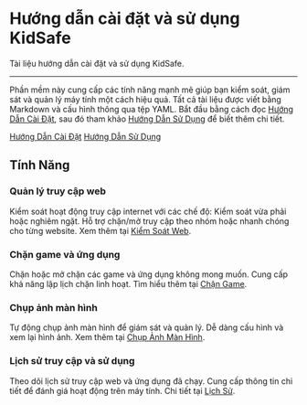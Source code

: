 # Hướng dẫn cài đặt và sử dụng KidSafe

Tài liệu hướng dẫn cài đặt và sử dụng KidSafe.

---

Phần mềm này cung cấp các tính năng mạnh mẽ giúp bạn kiểm soát, giám sát và quản lý máy tính một cách hiệu quả. Tất cả tài liệu được viết bằng Markdown và cấu hình thông qua tệp YAML. Bắt đầu bằng cách đọc [Hướng Dẫn Cài Đặt], sau đó tham khảo [Hướng Dẫn Sử Dụng] để biết thêm chi tiết.

[Hướng Dẫn Cài Đặt]: installation.md
[Hướng Dẫn Sử Dụng]: user-guide/README.md

<div class="text-center">
<a href="installation/" class="btn btn-primary" role="button">Hướng Dẫn Cài Đặt</a>
<a href="user-guide/" class="btn btn-primary" role="button">Hướng Dẫn Sử Dụng</a>
</div>

<div class="pt-2 pb-4 px-4 my-4 bg-body-tertiary rounded-3">
<h2 class="display-4 text-center">Tính Năng</h2>

<div class="row">
  <div class="col-sm-6">
    <div class="card mb-4">
      <div class="card-body">
        <h3 class="card-title">Quản lý truy cập web</h3>
        <p class="card-text">
            Kiểm soát hoạt động truy cập internet với các chế độ: Kiểm soát vừa phải hoặc nghiêm ngặt. Hỗ trợ chặn/mở truy cập theo nhóm hoặc nhanh chóng cho từng website.
            Xem thêm tại <a href="user-guide/web-control/">Kiểm Soát Web</a>.
        </p>
      </div>
    </div>
  </div>
  <div class="col-sm-6">
    <div class="card mb-4">
      <div class="card-body">
        <h3 class="card-title">Chặn game và ứng dụng</h3>
        <p class="card-text">
            Chặn hoặc mở chặn các game và ứng dụng không mong muốn. Cung cấp khả năng lập lịch chặn linh hoạt. Tìm hiểu thêm tại <a href="user-guide/game-control/">Chặn Game</a>.
        </p>
      </div>
    </div>
  </div>
</div>

<div class="row">
  <div class="col-sm-6">
    <div class="card">
      <div class="card-body">
        <h3 class="card-title">Chụp ảnh màn hình</h3>
        <p class="card-text">
            Tự động chụp ảnh màn hình để giám sát và quản lý. Dễ dàng cấu hình và xem lại hình ảnh. Xem thêm tại <a href="user-guide/screenshot/">Chụp Ảnh Màn Hình</a>.
        </p>
      </div>
    </div>
  </div>
  <div class="col-sm-6">
    <div class="card">
      <div class="card-body">
        <h3 class="card-title">Lịch sử truy cập và sử dụng</h3>
        <p class="card-text">
            Theo dõi lịch sử truy cập web và ứng dụng đã chạy. Cung cấp thông tin chi tiết để đánh giá hoạt động trên máy tính. Chi tiết tại <a href="user-guide/history/">Lịch Sử</a>.
        </p>
      </div>
    </div>
  </div>
</div>
</div>
